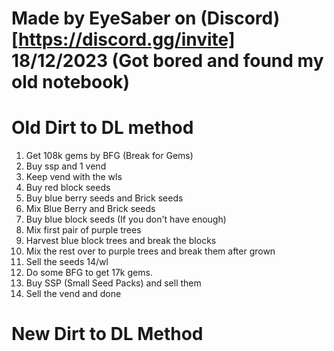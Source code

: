 # Made by EyeSaber on (Discord)[https://discord.gg/invite] 18/12/2023 (Got bored and found my old notebook)
# Old Dirt to DL method

1. Get 108k gems by BFG (Break for Gems)
2. Buy ssp and 1 vend
3. Keep vend with the wls
4. Buy red block seeds
5. Buy blue berry seeds and Brick seeds
6. Mix Blue Berry and Brick seeds
7. Buy blue block seeds (If you don't have enough)
8. Mix first pair of purple trees
9. Harvest blue block trees and break the blocks
10. Mix the rest over to purple trees and break them after grown
11. Sell the seeds 14/wl
12. Do some BFG to get 17k gems.
13. Buy SSP (Small Seed Packs) and sell them
14. Sell the vend and done

# New Dirt to DL Method